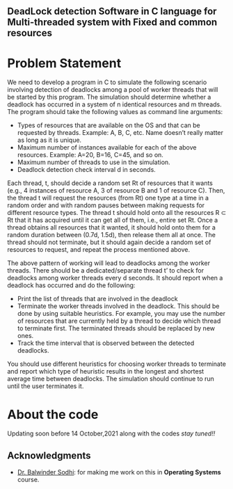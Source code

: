 ## DeadLock detection Software in C language for Multi-threaded system with Fixed and common resources


# Problem Statement

We need to develop a program in C to simulate the following scenario involving detection of deadlocks among a pool of worker threads that will be started by this program. The simulation should determine whether a deadlock has occurred in a system of n identical resources and m threads. The program should take the following values as command line arguments:

* Types of resources that are available on the OS and that can be requested by threads. Example: A, B, C, etc. Name doesn’t really matter as long as it is unique.
* Maximum number of instances available for each of the above resources. Example: A=20, B=16, C=45, and so on.
* Maximum number of threads to use in the simulation.
* Deadlock detection check interval d in seconds.

Each thread, t, should decide a random set Rt of resources that it wants (e.g., 4 instances of resource A, 3 of resource B and 1 of resource C). Then, the thread t will request the resources (from Rt) one type at a time in a random order and with random pauses between making requests for different resource types. The thread t should hold onto all the resources R ⊂ Rt that it has acquired until it can get all of them, i.e., entire set Rt. Once a thread obtains all resources that it wanted, it should hold onto them for a random duration between (0.7d, 1.5d), then release them all at once. The thread should not terminate, but it should again decide a random set of resources to request, and repeat the process mentioned above.

The above pattern of working will lead to deadlocks among the worker threads. There should be a dedicated/separate thread t’ to check for deadlocks among worker threads every d seconds. It should report when a deadlock has occurred and do the following:

* Print the list of threads that are involved in the deadlock
* Terminate the worker threads involved in the deadlock. This should be done by using suitable heuristics. For example, you may use the number of resources that are currently held by a thread to decide which thread to terminate first. The terminated threads should be replaced by new ones.
* Track the time interval that is observed between the detected deadlocks.

You should use different heuristics for choosing worker threads to terminate and report which type of heuristic results in the longest and shortest average time between deadlocks. The simulation should continue to run until the user terminates it.

# About the code
Updating soon before 14 October,2021 along with the codes
*stay tuned!!*

## Acknowledgments

* [Dr. Balwinder Sodhi](https://cse.iitrpr.ac.in/sodhi/): for making me work on this in **Operating Systems** course.


